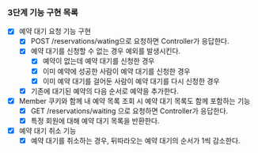 ### 3단계 기능 구현 목록

- [x] 예약 대기 요청 기능 구현
  - [x] POST /reservations/wating으로 요청하면 Controller가 응답한다.
  - [x] 예약 대기를 신청할 수 없는 경우 예외를 발생시킨다. 
    - [x] 예약이 없는데 예약 대기를 신청한 경우
    - [x] 이미 예약에 성공한 사람이 예약 대기를 신청한 경우
    - [x] 이미 예약 대기를 걸어둔 사람이 예약 대기를 다시 신청한 경우
  - [x] 기존에 대기된 예약의 다음 순서로 예약을 추가한다.
- [x] Member 쿠키와 함께 내 예약 목록 조회 시 예약 대기 목록도 함께 포함하는 기능
  - [x] GET /reservations/waiting 으로 요청하면 Controller가 응답한다.
  - [x] 특정 회원에 대해 예약 대기 목록을 반환한다.
- [x] 예약 대기 취소 기능
  - [x] 예약 대기를 취소하는 경우, 뒤따라오는 예약 대기의 순서가 1씩 감소한다.
